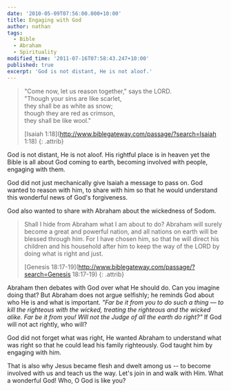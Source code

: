 ```yaml
---
date: '2010-05-09T07:56:00.000+10:00'
title: Engaging with God
author: nathan
tags:
  - Bible
  - Abraham
  - Spirituality
modified_time: '2011-07-16T07:58:43.247+10:00'
published: true
excerpt: 'God is not distant, He is not aloof.'
---
```

> "Come now, let us reason together," says the LORD.  
> "Though your sins are like scarlet,  
> they shall be as white as snow;  
> though they are red as crimson,  
> they shall be like wool."
> 
> [Isaiah 1:18](http://www.biblegateway.com/passage/?search=Isaiah 1:18)
> {: .attrib}

God is not distant, He is not aloof. His rightful place is in heaven yet the Bible is all about God coming to earth, becoming involved with people, engaging with them.

God did not just mechanically give Isaiah a message to pass on. God wanted to reason with him, to share with him so that he would understand this wonderful news of God's forgiveness.

God also wanted to share with Abraham about the wickedness of Sodom.

> Shall I hide from Abraham what I am about to do? Abraham will surely become a great and powerful nation, and all nations on earth will be blessed through him. For I have chosen him, so that he will direct his children and his household after him to keep the way of the LORD by doing what is right and just.
> 
> [Genesis 18:17-19](http://www.biblegateway.com/passage/?search=Genesis 18:17-19)
> {: .attrib}

Abraham then debates with God over what He should do. Can you imagine doing that? But Abraham does not argue selfishly; he reminds God about who He is and what is important. <cite>"Far be it from you to do such a thing — to kill the righteous with the wicked, treating the righteous and the wicked alike. Far be it from you! Will not the Judge of all the earth do right?"</cite> If God will not act rightly, who will?

God did not forget what was right, He wanted Abraham to understand what was right so that he could lead his family righteously. God taught him by engaging with him.

That is also why Jesus became flesh and dwelt among us -- to become involved with us and teach us the way. Let's join in and walk with Him. What a wonderful God! Who, O God is like you?
